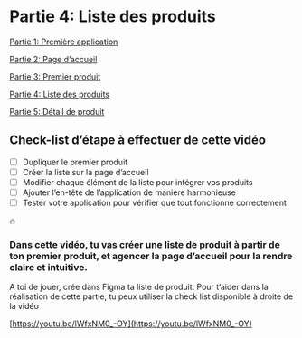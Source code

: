 # Partie 4: Liste des produits

[Partie 1: Première application ](Partie_1_Première_application.md)

[Partie 2: Page d’accueil ](Partie_2_Page_accueil.md)

[Partie 3: Premier produit](Partie_3_Premier_produit.md)

[Partie 4: Liste des produits](Partie_4_Liste_des_produits.md)

[Partie 5: Détail de produit](Partie_5_Detail_de_produit.md)

## Check-list d’étape à effectuer de cette vidéo

- [ ]  Dupliquer le premier produit
- [ ]  Créer la liste sur la page d’accueil
- [ ]  Modifier chaque élément de la liste pour intégrer vos produits
- [ ]  Ajouter l’en-tête de l’application de manière harmonieuse
- [ ]  Tester votre application pour vérifier que tout fonctionne correctement

<aside>
🔥

### Dans cette vidéo, tu vas créer une liste de produit à partir de ton premier produit, et  agencer la page d’accueil pour la rendre claire et intuitive.

A toi de jouer, crée dans Figma ta liste de produit. Pour t’aider dans la réalisation de cette partie, tu peux utiliser la check list disponible à droite de la vidéo

</aside>

[https://youtu.be/lWfxNM0_-OY](https://youtu.be/lWfxNM0_-OY)